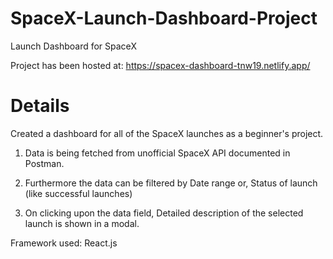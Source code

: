 # SpaceX-Launch-Dashboard-Project
Launch Dashboard for SpaceX

Project has been hosted at: https://spacex-dashboard-tnw19.netlify.app/

# Details
Created a dashboard for all of the SpaceX launches as a beginner's project.

1. Data is being fetched from unofficial SpaceX API documented in Postman.

2. Furthermore the data can be filtered by Date range or, Status of launch (like successful launches)

3. On clicking upon the data field, Detailed description of the selected launch is shown in a modal.

Framework used: React.js
